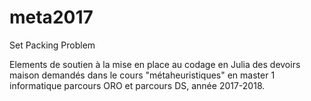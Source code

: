 # meta2017
Set Packing Problem

Elements de soutien à la mise en place au codage en Julia des devoirs maison demandés dans le cours "métaheuristiques" en master 1 informatique parcours ORO et parcours DS, année 2017-2018.
